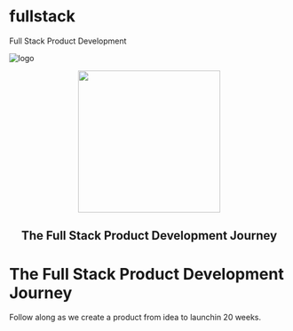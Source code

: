 # fullstack
Full Stack Product Development


![logo](https://cloud.githubusercontent.com/assets/1070218/25854370/6cdab1b6-34d8-11e7-92ff-3aada877f9d6.jpg)


<p align="center">
  <a href="https://www.youtube.com/playlist?list=PL9YBPmbctP4hSF3Runs61TGt7j1gjDj5z">
    <img height="256" src="https://cloud.githubusercontent.com/assets/1070218/25854370/6cdab1b6-34d8-11e7-92ff-3aada877f9d6.jpg">
  </a>
  <h2 align="center"> The Full Stack Product Development Journey </h2>

# The Full Stack Product Development Journey

Follow along as we create a product from idea to launchin 20 weeks.
